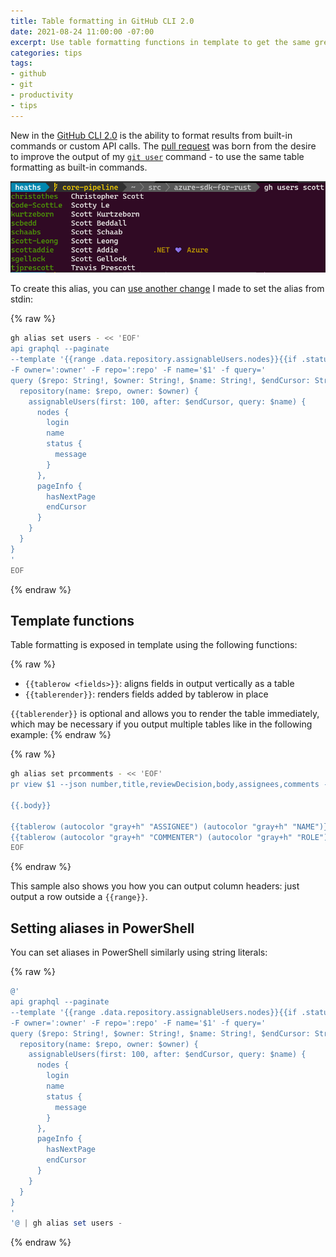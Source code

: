 ```yaml
---
title: Table formatting in GitHub CLI 2.0
date: 2021-08-24 11:00:00 -07:00
excerpt: Use table formatting functions in template to get the same great table output as with built-in GitHub CLI commands.
categories: tips
tags:
- github
- git
- productivity
- tips
---
```

New in the [GitHub CLI 2.0](https://github.com/cli/cli/releases/tag/v2.0.0) is the ability to format results from built-in commands or custom API calls. The [pull request](https://github.com/cli/cli/pull/3519) was born from the desire to improve the output of my [`git user`](2021-04-21-gh-user.md) command - to use the same table formatting as built-in commands.

![gh user output](/assets/images/tips/gh-user-table-formatting.png)

To create this alias, you can [use another change](2021-05-19-gh-alias-set-from-stdin.md) I made to set the alias from stdin:

{% raw %}
```bash
gh alias set users - << 'EOF'
api graphql --paginate
--template '{{range .data.repository.assignableUsers.nodes}}{{if .status}}{{tablerow (autocolor "green" .login) .name (autocolor "yellow" .status.message)}}{{else}}{{tablerow (autocolor "green" .login) .name ""}}{{end}}{{end}}'
-F owner=':owner' -F repo=':repo' -F name='$1' -f query='
query ($repo: String!, $owner: String!, $name: String!, $endCursor: String) {
  repository(name: $repo, owner: $owner) {
    assignableUsers(first: 100, after: $endCursor, query: $name) {
      nodes {
        login
        name
        status {
          message
        }
      },
      pageInfo {
        hasNextPage
        endCursor
      }
    }
  }
}
'
EOF
```
{% endraw %}

## Template functions

Table formatting is exposed in template using the following functions:

{% raw %}
* `{{tablerow <fields>}}`: aligns fields in output vertically as a table
* `{{tablerender}}`: renders fields added by tablerow in place

`{{tablerender}}` is optional and allows you to render the table immediately, which may be necessary if you output multiple tables like in the following example:
{% endraw %}

{% raw %}
```bash
gh alias set prcomments - << 'EOF'
pr view $1 --json number,title,reviewDecision,body,assignees,comments --template '{{printf "#%v" .number | autocolor "green"}} {{.title}} ({{autocolor "yellow" .reviewDecision}})

{{.body}}

{{tablerow (autocolor "gray+h" "ASSIGNEE") (autocolor "gray+h" "NAME")}}{{range .assignees}}{{tablerow (autocolor "green" .login) .name}}{{end}}{{tablerender}}
{{tablerow (autocolor "gray+h" "COMMENTER") (autocolor "gray+h" "ROLE") (autocolor "gray+h" "COMMENT")}}{{range .comments}}{{tablerow (autocolor "green" .author.login) .authorAssociation .body}}{{end}}'
EOF
```
{% endraw %}

This sample also shows you how you can output column headers: just output a row outside a `{{range}}`.

## Setting aliases in PowerShell

You can set aliases in PowerShell similarly using string literals:

{% raw %}
```powershell
@'
api graphql --paginate
--template '{{range .data.repository.assignableUsers.nodes}}{{if .status}}{{tablerow (autocolor "green" .login) .name (autocolor "yellow" .status.message)}}{{else}}{{tablerow (autocolor "green" .login) .name ""}}{{end}}{{end}}'
-F owner=':owner' -F repo=':repo' -F name='$1' -f query='
query ($repo: String!, $owner: String!, $name: String!, $endCursor: String) {
  repository(name: $repo, owner: $owner) {
    assignableUsers(first: 100, after: $endCursor, query: $name) {
      nodes {
        login
        name
        status {
          message
        }
      },
      pageInfo {
        hasNextPage
        endCursor
      }
    }
  }
}
'
'@ | gh alias set users -
```
{% endraw %}
